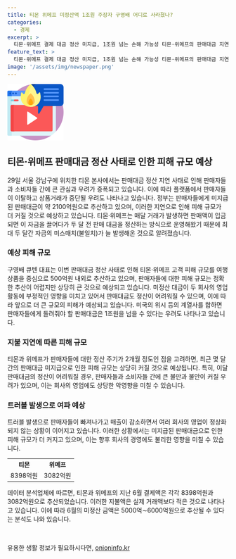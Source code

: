 ```yaml
---
title: 티몬 위메프 미정산액 1조원 주장자 구영배 어디로 사라졌나?
categories:
  - 경제
excerpt: >
  티몬·위메프 결제 대금 정산 미지급, 1조원 넘는 손해 가능성 티몬·위메프의 판매대금 지연으로 판매자들 피해 예상. 관계부처 TF 회의에서 2100억원 미정산 추산. 큐텐 대표, 여행상품 중심 피해 500억원 내외 전망. 2달간 미스매치로 미정산 금액 1조원 초과 가능성 지적. 상품권 거래액 등 고려 시 6∼7월 미정산 5000억∼6000억원 예상. 영업 정상화 미비 시 1조원 넘을 가능성.
feature_text: >
  티몬·위메프 결제 대금 정산 미지급, 1조원 넘는 손해 가능성 티몬·위메프의 판매대금 지연으로 판매자들 피해 예상. 관계부처 TF 회의에서 2100억원 미정산 추산. 큐텐 대표, 여행상품 중심 피해 500억원 내외 전망. 2달간 미스매치로 미정산 금액 1조원 초과 가능성 지적. 상품권 거래액 등 고려 시 6∼7월 미정산 5000억∼6000억원 예상. 영업 정상화 미비 시 1조원 넘을 가능성.
image: '/assets/img/newspaper.png'
---
```


<p><img src="/assets/img/news.png" alt="rentncar 속보" /></p>

<h2 data-ke-size="size26">티몬·위메프 판매대금 정산 사태로 인한 피해 규모 예상</h2>

<p data-ke-size="size16">29일 서울 강남구에 위치한 티몬 본사에서는 판매대금 정산 지연 사태로 인해 판매자들과 소비자들 간에 큰 관심과 우려가 증폭되고 있습니다. 이에 따라 플랫폼에서 판매자들이 이탈하고 상품거래가 중단될 우려도 나타나고 있습니다. 정부는 판매자들에게 미지급된 판매대금이 약 2100억원으로 추산하고 있으며, 이러한 지연으로 인해 피해 규모가 더 커질 것으로 예상하고 있습니다. 티몬·위메프는 매달 거래가 발생하면 판매액이 입금되면 이 자금을 끌어다가 두 달 전 판매 대금을 정산하는 방식으로 운영해왔기 때문에 최대 두 달간 자금의 미스매치(불일치)가 늘 발생해온 것으로 알려졌습니다.</p>

<h3 data-ke-size="size24">예상 피해 규모</h3>

<p data-ke-size="size16">구영배 큐텐 대표는 이번 판매대금 정산 사태로 인해 티몬·위메프 고객 피해 규모를 여행상품을 중심으로 500억원 내외로 추산하고 있으며, 판매자들에 대한 피해 규모는 정확한 추산이 어렵지만 상당히 큰 것으로 예상되고 있습니다. 미정산 대금이 두 회사의 영업 활동에 부정적인 영향을 미치고 있어서 판매대금도 정산이 어려워질 수 있으며, 이에 따라 앞으로 더 큰 규모의 피해가 예상되고 있습니다. 미국의 위시 등의 계열사를 합하면 판매자들에게 돌려줘야 할 판매대금은 1조원을 넘을 수 있다는 우려도 나타나고 있습니다.</p>

<h3 data-ke-size="size24">지불 지연에 따른 피해 규모</h3>

<p data-ke-size="size16">티몬과 위메프가 판매자들에 대한 정산 주기가 2개월 정도인 점을 고려하면, 최근 몇 달간의 판매대금 미지급으로 인한 피해 규모는 상당히 커질 것으로 예상됩니다. 특히, 이달 판매대금의 정산이 어려워질 경우, 판매자들과 소비자들 간에 큰 불만과 불안이 커질 우려가 있으며, 이는 회사의 영업에도 상당한 악영향을 미칠 수 있습니다.</p>

<h3 data-ke-size="size24">트러블 발생으로 여파 예상</h3>

<p data-ke-size="size16">트러블 발생으로 판매자들이 빠져나가고 매출이 감소하면서 여러 회사의 영업이 정상화되지 않는 상황이 이어지고 있습니다. 이러한 상황에서는 미지급된 판매대금으로 인한 피해 규모가 더 커지고 있으며, 이는 향후 회사의 경영에도 불리한 영향을 미칠 수 있습니다.</p>

<table>
    <tr>
        <td style="text-align: center; height: 17px;"><b>티몬</b></td>
        <td style="text-align: center; height: 17px;"><b>위메프</b></td>
    </tr>
    <tr>
        <td style="text-align: center; height: 17px;">8398억원</td>
        <td style="text-align: center; height: 17px;">3082억원</td>
    </tr>
</table>

<p data-ke-size="size16">데이터 분석업체에 따르면, 티몬과 위메프의 지난 6월 결제액은 각각 8398억원과 3082억원으로 추산되었습니다. 이러한 지불액은 실제 거래액보다 적은 것으로 나타나고 있습니다. 이에 따라 6월의 미정산 금액은 5000억∼6000억원으로 추산될 수 있다는 분석도 나와 있습니다.</p>

<p data-ke-size="size16">&nbsp;</p>
유용한 생활 정보가 필요하시다면, <a href="https://onioninfo.kr" rel="dofollow">onioninfo.kr</a>


